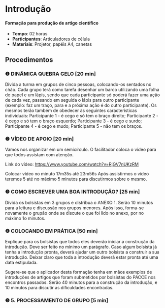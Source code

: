 # Introdução
#### Formação para produção de artigo científico


- **Tempo**: 02 horas
- **Participantes**:  Articuladores de célula
- **Materiais**: Projetor, papéis A4, canetas

## Procedimentos

### ❶ DINÂMICA QUEBRA GELO [20 min]

Divida a turma em grupos de cinco pessoas, colocando-os sentados no chão. Cada grupo terá como tarefa desenhar um barco utilizando 
uma folha de papel e um lápis, sendo que cada participante só poderá fazer uma ação de cada vez, passando em seguida 
o lápis para outro participante (exemplo: faz um traço, para e a próxima ação é do outro participante).
Os mesmos terão também de obedecer às seguintes características individuais:
Participante 1 - é cego e só tem o braço direito;
Participante 2 - é cego e só tem o braço esquerdo;
Participante 3 - é cego e surdo;
Participante 4 - é cego e mudo;
Participante 5 - não tem os braços.

### ❷ VÍDEO DE APOIO [20 min]
Vamos nos organizar em um semicírculo. O facilitador coloca o vídeo para que todos assistam com atenção. 

Link do vídeo: https://www.youtube.com/watch?v=RjGV7nUKzRM

Colocar vídeo no minuto 17m35s até 23m56s Após assistirmos o vídeo teremos 5 até no máximo 5 minutos para discutirmos sobre o mesmo.

### ❸ COMO ESCREVER UMA BOA INTRODUÇÃO?  [25 min]

Divida os bolsistas em 3 grupos e distribua o ANEXO 1. 
Serão 10 minutos para a leitura e discussão nos grupos menores. 
Após isso, forma-se novamente o grupão onde se discute o que foi lido no anexo, por no máximo 1o minutos.

### ❹ COLOCANDO EM PRÁTICA  [50 min]

Explique para os bolsistas que todos eles deverão iniciar a construção da introdução. Deve ser feito no mínimo um parágrafo. 
Caso algum bolsista já tenha a introdução pronta, deverá ajudar um outro bolsista a construir a sua introdução. 
Deixar claro que toda a introdução deverá estar pronta até uma data estipulada.

Sugere-se que o aplicador desta formação tenha em mãos exemplos de introduções de artigos que foram submetidos 
por bolsistas do PACCE nos encontros passados.
Serão 40 minutos para a construção da introdução, e 10 minutos para discutir as dificuldades encontradas.

### ❺ 5. PROCESSAMENTO DE GRUPO [5 min]

